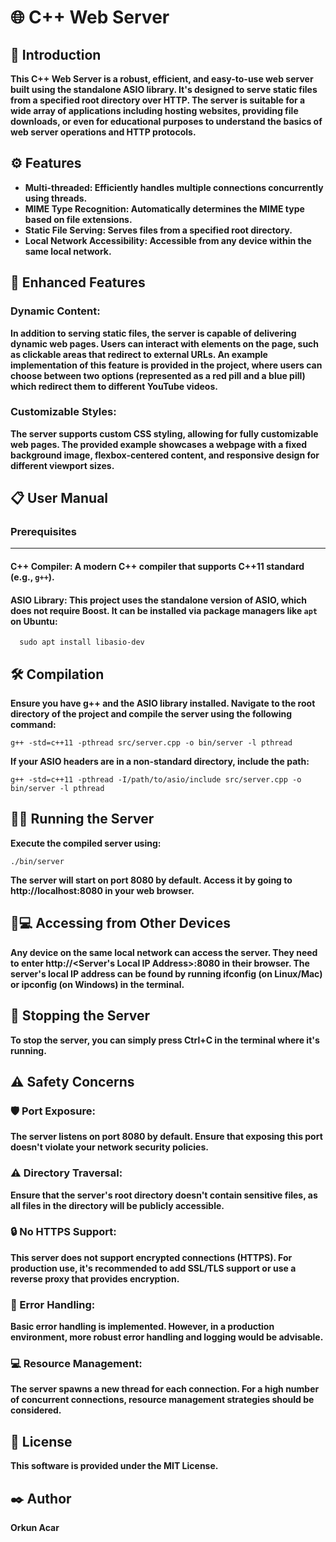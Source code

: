 # 🌐 C++ Web Server
## 📌 Introduction
 
**This C++ Web Server is a robust, efficient, and easy-to-use web server built using the standalone ASIO library. It's designed to serve static files from a specified root directory over HTTP. The server is suitable for a wide array of applications including hosting websites, providing file downloads, or even for educational purposes to understand the basics of web server operations and HTTP protocols.**

## ⚙️ Features

- **Multi-threaded:
    Efficiently handles multiple connections concurrently using threads.**
- **MIME Type Recognition:
  Automatically determines the MIME type based on file extensions.**
- **Static File Serving:
  Serves files from a specified root directory.**
- **Local Network Accessibility:
  Accessible from any device within the same local network.**

## 🧰 Enhanced Features

### Dynamic Content:
**In addition to serving static files, the server is capable of delivering dynamic web pages. Users can interact with elements on the page, such as clickable areas that redirect to external URLs. An example implementation of this feature is provided in the project, where users can choose between two options (represented as a red pill and a blue pill) which redirect them to different YouTube videos.**

### Customizable Styles: 
**The server supports custom CSS styling, allowing for fully customizable web pages. The provided example showcases a webpage with a fixed background image, flexbox-centered content, and responsive design for different viewport sizes.**

## 📋 User Manual

### Prerequisites
---
#### C++ Compiler: **A modern C++ compiler that supports C++11 standard (e.g., `g++`).**

#### ASIO Library: **This project uses the standalone version of ASIO, which does not require Boost. It can be installed via package managers like `apt` on Ubuntu:**  

      sudo apt install libasio-dev
 

## 🛠️ Compilation

**Ensure you have g++ and the ASIO library installed. Navigate to the root directory of the project and compile the server using the following command:**

    g++ -std=c++11 -pthread src/server.cpp -o bin/server -l pthread

**If your ASIO headers are in a non-standard directory, include the path:**

    g++ -std=c++11 -pthread -I/path/to/asio/include src/server.cpp -o bin/server -l pthread

## 🏃‍♂️ Running the Server

**Execute the compiled server using:**

    ./bin/server

**The server will start on port 8080 by default. Access it by going to http://localhost:8080 in your web browser.**
## 📱💻 Accessing from Other Devices

**Any device on the same local network can access the server. They need to enter http://<Server's Local IP Address>:8080 in their browser. The server's local IP address can be found by running ifconfig (on Linux/Mac) or ipconfig (on Windows) in the terminal.**
## 🛑 Stopping the Server

**To stop the server, you can simply press Ctrl+C in the terminal where it's running.**
## ⚠️ Safety Concerns

### 🛡️ Port Exposure:
**The server listens on port 8080 by default. Ensure that exposing this port doesn't violate your network security policies.**

### ⚠️ Directory Traversal: 
**Ensure that the server's root directory doesn't contain sensitive files, as all files in the directory will be publicly accessible.**

### 🔒 No HTTPS Support: 
**This server does not support encrypted connections (HTTPS). For production use, it's recommended to add SSL/TLS support or use a reverse proxy that provides encryption.**

### 🐛 Error Handling: 
**Basic error handling is implemented. However, in a production environment, more robust error handling and logging would be advisable.**

### 💻 Resource Management: 
**The server spawns a new thread for each connection. For a high number of concurrent connections, resource management strategies should be considered.**

## 📝 License
**This software is provided under the MIT License.**
## ✒️ Author

**Orkun Acar**

